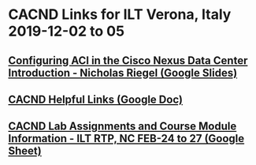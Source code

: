 # CACND Links for ILT Verona, Italy 2019-12-02 to 05

## [Configuring ACI in the Cisco Nexus Data Center Introduction - Nicholas Riegel (Google Slides)](https://docs.google.com/presentation/d/1qO_39cEhSh3zVkE4vwKYUSctBfs1To7XF66Z5TN4Wy8/edit?usp=sharing)

## [CACND Helpful Links (Google Doc)](https://docs.google.com/document/d/1rGqAkd_iE9L1CG27BP8TFZKv6_M3fo22anC8ctJoKdc/edit?usp=sharing)

## [CACND Lab Assignments and Course Module Information - ILT RTP, NC FEB-24 to 27 (Google Sheet)](https://docs.google.com/spreadsheets/d/1GKVtZYxLsAf7l7ivthqrmOTdRCLQEj1tgObR743LomI/edit?usp=sharing)
